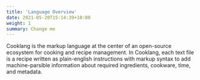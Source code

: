 ```yaml
---
title: 'Language Overview'
date: 2021-05-20T15:14:39+10:00
weight: 1
summary: Change me
---
```


Cooklang is the markup language at the center of an open-source ecosystem for cooking and recipe management. In Cooklang, each text file is a recipe written as plain-english instructions with markup syntax to add machine-parsible information about required ingredients, cookware, time, and metadata.
